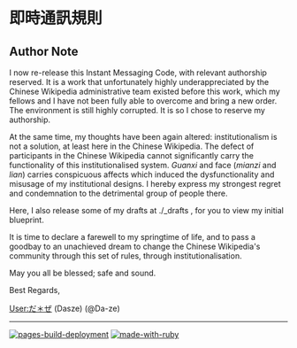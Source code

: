 # 即時通訊規則

## Author Note

I now re-release this Instant Messaging Code, with relevant authorship reserved. It is a work that unfortunately highly underappreciated by the Chinese Wikipedia administrative team existed before this work, which my fellows and I have not been fully able to overcome and bring a new order. The environment is still highly corrupted. It is so I chose to reserve my authorship.

At the same time, my thoughts have been again altered: institutionalism is not a solution, at least here in the Chinese Wikipedia. The defect of participants in the Chinese Wikipedia cannot significantly carry the functionality of this institutionalised system. *Guanxi* and face (*mianzi* and *lian*) carries conspicuous affects which induced the dysfunctionality and misusage of my institutional designs. I hereby express my strongest regret and condemnation to the detrimental group of people there.

Here, I also release some of my drafts at ./_drafts , for you to view my initial blueprint.

It is time to declare a farewell to my springtime of life, and to pass a goodbay to an unachieved dream to change the Chinese Wikipedia's community through this set of rules, through institutionalisation.

May you all be blessed; safe and sound.

Best Regards,

[User:だ＊ぜ](https://meta.wikimedia.org/wiki/User:だ＊ぜ) (Dasze) (@Da-ze)

----

[![pages-build-deployment](https://github.com/wikipedia-zh/imc/actions/workflows/pages/pages-build-deployment/badge.svg)](https://github.com/wikipedia-zh/imc/actions/workflows/pages/pages-build-deployment)
[![made-with-ruby](https://forthebadge.com/images/badges/made-with-ruby.svg)](https://www.ruby-lang.org/en/)
